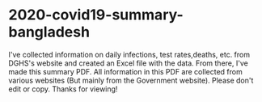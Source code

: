 # 2020-covid19-summary-bangladesh
I've collected information on daily infections, test rates,deaths, etc. from DGHS's website and created an Excel file with the data.
From there, I've made this summary PDF.
All information in this PDF are collected from various websites
(But mainly from the Government website).
Please don't edit or copy.
Thanks for viewing!
